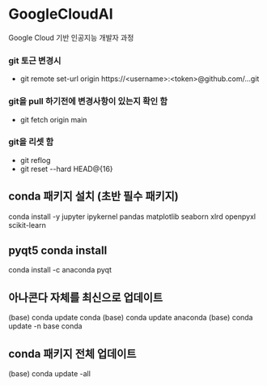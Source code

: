 # GoogleCloudAI
Google Cloud 기반 인공지능 개발자 과정

### git 토근 변경시
- git remote set-url origin https://\<username\>:\<token\>@github.com/...git

### git을 pull 하기전에 변경사항이 있는지 확인 함
- git fetch origin main

### git을 리셋 함
- git reflog
- git reset --hard HEAD@{16}

## conda 패키지 설치 (초반 필수 패키지)
conda install -y jupyter ipykernel pandas matplotlib seaborn xlrd openpyxl scikit-learn

## pyqt5 conda install
conda install -c anaconda pyqt

## 아나콘다 자체를 최신으로 업데이트
(base) conda update conda
(base) conda update anaconda
(base) conda update -n base conda

## conda 패키지 전체 업데이트
(base) conda update -all